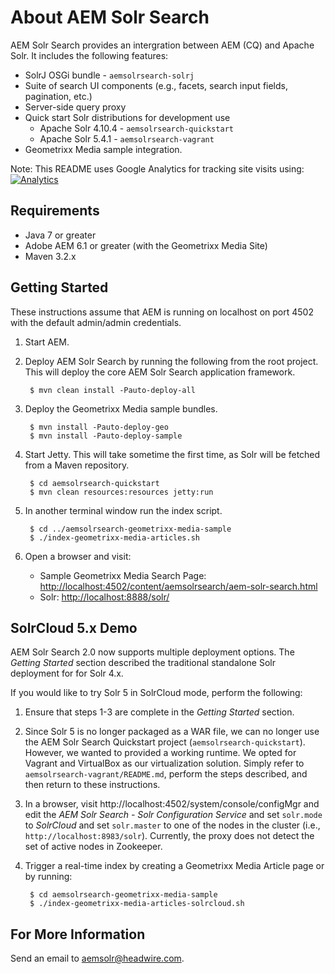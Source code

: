 About AEM Solr Search
=====================

AEM Solr Search provides an intergration between AEM (CQ) and Apache Solr. It includes the following features:

* SolrJ OSGi bundle - `aemsolrsearch-solrj`
* Suite of search UI components (e.g., facets, search input fields, pagination, etc.)
* Server-side query proxy
* Quick start Solr distributions for development use
    * Apache Solr 4.10.4 - `aemsolrsearch-quickstart`
    * Apache Solr 5.4.1 - `aemsolrsearch-vagrant`
* Geometrixx Media sample integration.

Note: This README uses Google Analytics for tracking site visits using: [![Analytics](https://ga-beacon.appspot.com/UA-72395016-2/headwirecom/aem-solr-search/readme)](https://github.com/igrigorik/ga-beacon)


Requirements
------------

* Java 7 or greater
* Adobe AEM 6.1 or greater (with the Geometrixx Media Site)
* Maven 3.2.x


Getting Started
---------------

These instructions assume that AEM is running on localhost on port 4502 with the default admin/admin credentials.

1. Start AEM.

2. Deploy AEM Solr Search by running the following from the root project. This will deploy the core AEM Solr Search application framework.

        $ mvn clean install -Pauto-deploy-all
        
3. Deploy the Geometrixx Media sample bundles. 

        $ mvn install -Pauto-deploy-geo
        $ mvn install -Pauto-deploy-sample

4. Start Jetty. This will take sometime the first time, as Solr will be fetched from a Maven repository.

        $ cd aemsolrsearch-quickstart
        $ mvn clean resources:resources jetty:run
    
5. In another terminal window run the index script.

        $ cd ../aemsolrsearch-geometrixx-media-sample
        $ ./index-geometrixx-media-articles.sh

6. Open a browser and visit:
    * Sample Geometrixx Media Search Page: [http://localhost:4502/content/aemsolrsearch/aem-solr-search.html](http://localhost:4502/content/aemsolrsearch/aem-solr-search.html)
    * Solr: [http://localhost:8888/solr/](http://localhost:8888/solr/)


SolrCloud 5.x Demo
------------------

AEM Solr Search 2.0 now supports multiple deployment options. The _Getting Started_ section described the traditional standalone Solr deployment for for Solr 4.x.

If you would like to try Solr 5 in SolrCloud mode, perform the following:

1. Ensure that steps 1-3 are complete in the _Getting Started_ section.

2. Since Solr 5 is no longer packaged as a WAR file, we can no longer use the AEM Solr Search Quickstart project (`aemsolrsearch-quickstart`). 
   However, we wanted to provided a working runtime. We opted for Vagrant and VirtualBox as our virtualization solution. Simply refer to
   `aemsolrsearch-vagrant/README.md`, perform the steps described, and then return to these instructions.
   
3. In a browser, visit http://localhost:4502/system/console/configMgr and edit the _AEM Solr Search - Solr Configuration Service_ and set 
   `solr.mode` to _SolrCloud_ and set `solr.master` to one of the nodes in the cluster (i.e., `http://localhost:8983/solr`). 
   Currently, the proxy does not detect the set of active nodes in Zookeeper.
   
4. Trigger a real-time index by creating a Geometrixx Media Article page or by running:

        $ cd aemsolrsearch-geometrixx-media-sample
        $ ./index-geometrixx-media-articles-solrcloud.sh

For More Information
--------------------

Send an email to <aemsolr@headwire.com>.
